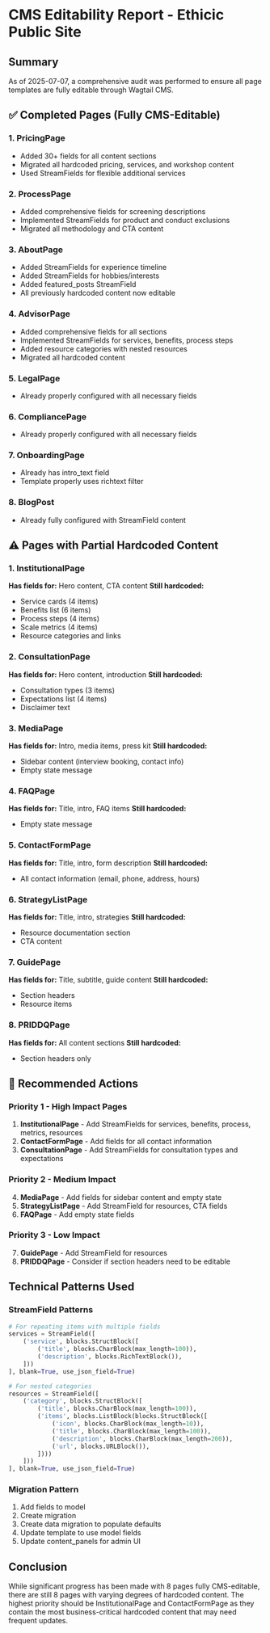 # CMS Editability Report - Ethicic Public Site

## Summary
As of 2025-07-07, a comprehensive audit was performed to ensure all page templates are fully editable through Wagtail CMS.

## ✅ Completed Pages (Fully CMS-Editable)

### 1. **PricingPage**
- Added 30+ fields for all content sections
- Migrated all hardcoded pricing, services, and workshop content
- Used StreamFields for flexible additional services

### 2. **ProcessPage**  
- Added comprehensive fields for screening descriptions
- Implemented StreamFields for product and conduct exclusions
- Migrated all methodology and CTA content

### 3. **AboutPage**
- Added StreamFields for experience timeline
- Added StreamFields for hobbies/interests
- Added featured_posts StreamField
- All previously hardcoded content now editable

### 4. **AdvisorPage**
- Added comprehensive fields for all sections
- Implemented StreamFields for services, benefits, process steps
- Added resource categories with nested resources
- Migrated all hardcoded content

### 5. **LegalPage**
- Already properly configured with all necessary fields

### 6. **CompliancePage**
- Already properly configured with all necessary fields

### 7. **OnboardingPage**
- Already has intro_text field
- Template properly uses richtext filter

### 8. **BlogPost**
- Already fully configured with StreamField content

## ⚠️ Pages with Partial Hardcoded Content

### 1. **InstitutionalPage**
**Has fields for:** Hero content, CTA content
**Still hardcoded:**
- Service cards (4 items)
- Benefits list (6 items)  
- Process steps (4 items)
- Scale metrics (4 items)
- Resource categories and links

### 2. **ConsultationPage**
**Has fields for:** Hero content, introduction
**Still hardcoded:**
- Consultation types (3 items)
- Expectations list (4 items)
- Disclaimer text

### 3. **MediaPage**
**Has fields for:** Intro, media items, press kit
**Still hardcoded:**
- Sidebar content (interview booking, contact info)
- Empty state message

### 4. **FAQPage**
**Has fields for:** Title, intro, FAQ items
**Still hardcoded:**
- Empty state message

### 5. **ContactFormPage**
**Has fields for:** Title, intro, form description
**Still hardcoded:**
- All contact information (email, phone, address, hours)

### 6. **StrategyListPage**
**Has fields for:** Title, intro, strategies
**Still hardcoded:**
- Resource documentation section
- CTA content

### 7. **GuidePage**
**Has fields for:** Title, subtitle, guide content
**Still hardcoded:**
- Section headers
- Resource items

### 8. **PRIDDQPage**
**Has fields for:** All content sections
**Still hardcoded:**
- Section headers only

## 🔧 Recommended Actions

### Priority 1 - High Impact Pages
1. **InstitutionalPage** - Add StreamFields for services, benefits, process, metrics, resources
2. **ContactFormPage** - Add fields for all contact information
3. **ConsultationPage** - Add StreamFields for consultation types and expectations

### Priority 2 - Medium Impact  
4. **MediaPage** - Add fields for sidebar content and empty state
5. **StrategyListPage** - Add StreamField for resources, CTA fields
6. **FAQPage** - Add empty state fields

### Priority 3 - Low Impact
7. **GuidePage** - Add StreamField for resources
8. **PRIDDQPage** - Consider if section headers need to be editable

## Technical Patterns Used

### StreamField Patterns
```python
# For repeating items with multiple fields
services = StreamField([
    ('service', blocks.StructBlock([
        ('title', blocks.CharBlock(max_length=100)),
        ('description', blocks.RichTextBlock()),
    ]))
], blank=True, use_json_field=True)

# For nested categories
resources = StreamField([
    ('category', blocks.StructBlock([
        ('title', blocks.CharBlock(max_length=100)),
        ('items', blocks.ListBlock(blocks.StructBlock([
            ('icon', blocks.CharBlock(max_length=10)),
            ('title', blocks.CharBlock(max_length=100)),
            ('description', blocks.CharBlock(max_length=200)),
            ('url', blocks.URLBlock()),
        ])))
    ]))
], blank=True, use_json_field=True)
```

### Migration Pattern
1. Add fields to model
2. Create migration
3. Create data migration to populate defaults
4. Update template to use model fields
5. Update content_panels for admin UI

## Conclusion

While significant progress has been made with 8 pages fully CMS-editable, there are still 8 pages with varying degrees of hardcoded content. The highest priority should be InstitutionalPage and ContactFormPage as they contain the most business-critical hardcoded content that may need frequent updates.